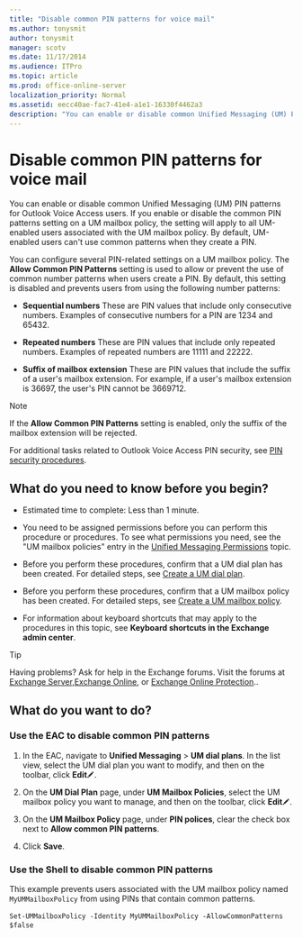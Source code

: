 ```yaml
---
title: "Disable common PIN patterns for voice mail"
ms.author: tonysmit
author: tonysmit
manager: scotv
ms.date: 11/17/2014
ms.audience: ITPro
ms.topic: article
ms.prod: office-online-server
localization_priority: Normal
ms.assetid: eecc40ae-fac7-41e4-a1e1-16330f4462a3
description: "You can enable or disable common Unified Messaging (UM) PIN patterns for Outlook Voice Access users. If you enable or disable the common PIN patterns setting on a UM mailbox policy, the setting will apply to all UM-enabled users associated with the UM mailbox policy. By default, UM-enabled users can't use common patterns when they create a PIN."
---
```


# Disable common PIN patterns for voice mail

You can enable or disable common Unified Messaging (UM) PIN patterns for Outlook Voice Access users. If you enable or disable the common PIN patterns setting on a UM mailbox policy, the setting will apply to all UM-enabled users associated with the UM mailbox policy. By default, UM-enabled users can't use common patterns when they create a PIN.
  
You can configure several PIN-related settings on a UM mailbox policy. The **Allow Common PIN Patterns** setting is used to allow or prevent the use of common number patterns when users create a PIN. By default, this setting is disabled and prevents users from using the following number patterns: 
  
- **Sequential numbers** These are PIN values that include only consecutive numbers. Examples of consecutive numbers for a PIN are 1234 and 65432. 
    
- **Repeated numbers** These are PIN values that include only repeated numbers. Examples of repeated numbers are 11111 and 22222. 
    
- **Suffix of mailbox extension** These are PIN values that include the suffix of a user's mailbox extension. For example, if a user's mailbox extension is 36697, the user's PIN cannot be 3669712. 
    
> [!NOTE]
> If the **Allow Common PIN Patterns** setting is enabled, only the suffix of the mailbox extension will be rejected. 
  
For additional tasks related to Outlook Voice Access PIN security, see [PIN security procedures](pin-security-procedures.md).
  
## What do you need to know before you begin?

- Estimated time to complete: Less than 1 minute.
    
- You need to be assigned permissions before you can perform this procedure or procedures. To see what permissions you need, see the "UM mailbox policies" entry in the [Unified Messaging Permissions](http://technet.microsoft.com/library/d326c3bc-8f33-434a-bf02-a83cc26a5498.aspx) topic. 
    
- Before you perform these procedures, confirm that a UM dial plan has been created. For detailed steps, see [Create a UM dial plan](../../voice-mail-unified-messaging/connect-voice-mail-system/create-um-dial-plan.md).
    
- Before you perform these procedures, confirm that a UM mailbox policy has been created. For detailed steps, see [Create a UM mailbox policy](../../voice-mail-unified-messaging/set-up-voice-mail/create-um-mailbox-policy.md).
    
- For information about keyboard shortcuts that may apply to the procedures in this topic, see **Keyboard shortcuts in the Exchange admin center**.
    
> [!TIP]
> Having problems? Ask for help in the Exchange forums. Visit the forums at [Exchange Server](https://go.microsoft.com/fwlink/p/?linkId=60612),[Exchange Online](https://go.microsoft.com/fwlink/p/?linkId=267542), or [Exchange Online Protection](https://go.microsoft.com/fwlink/p/?linkId=285351).. 
  
## What do you want to do?

### Use the EAC to disable common PIN patterns

1. In the EAC, navigate to **Unified Messaging** \> **UM dial plans**. In the list view, select the UM dial plan you want to modify, and then on the toolbar, click **Edit**![Edit icon](../../media/ITPro_EAC_EditIcon.gif).
    
2. On the **UM Dial Plan** page, under **UM Mailbox Policies**, select the UM mailbox policy you want to manage, and then on the toolbar, click **Edit**![Edit icon](../../media/ITPro_EAC_EditIcon.gif).
    
3. On the **UM Mailbox Policy** page, under **PIN polices**, clear the check box next to **Allow common PIN patterns**.
    
4. Click **Save**.
    
### Use the Shell to disable common PIN patterns

This example prevents users associated with the UM mailbox policy named  `MyUMMailboxPolicy` from using PINs that contain common patterns. 
  
```
Set-UMMailboxPolicy -Identity MyUMMailboxPolicy -AllowCommonPatterns $false
```


